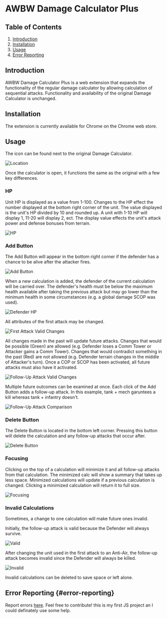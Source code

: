 # AWBW Damage Calculator Plus

## Table of Contents
1. [Introduction](#introduction)
2. [Installation](#installation)
3. [Usage](#usage)
4. [Error Reporting](#error-reporting)

## Introduction
AWBW Damage Calculator Plus is a web extension that expands the functionality of the regular damage calculator by allowing calculation of sequential attacks. 
Functionality and availability of the original Damage Calculator is unchanged.

## Installation
The extension is currently available for Chrome on the Chrome web store.

## Usage
The icon can be found next to the original Damage Calculator.

![Location](images/tutorial/toggle_location.png)

Once the calculator is open, it functions the same as the original with a few key differences.

### HP
Unit HP is displayed as a value from 1-100. Changes to the HP effect the number displayed at the bottom right corner of the unit. 
The value displayed is the unit's HP divided by 10 and rounded up. A unit with 1-10 HP will display 1, 11-20 will display 2, ect.
The display value effects the unit's attack power and defense bonuses from terrain.

![HP](images/tutorial/hp_display.png)

### Add Button
The Add Button will appear in the bottom right corner if the defender has a chance to be alive after the attacker fires.

![Add Button](images/tutorial/add_button.png)

When a new calculation is added, the defender of the current calculation will be carried over. 
The defender's health must be below the maximum health available after taking the previous attack but may go lower than the minimum health in some circumstances (e.g. a global damage SCOP was used).

![Defender HP](images/tutorial/defender_hp.png)

All attributes of the first attack may be changed.

![First Attack Valid Changes](images/tutorial/root_valid.png)

All changes made in the past will update future attacks. Changes that would be possible (Green) are allowed (e.g. Defender loses a Comm Tower or Attacker gains a Comm Tower).
Changes that would contradict something in the past (Red) are not allowed (e.g. Defender terrain changes in the middle of Attacker's turn).
Once a COP or SCOP has been activated, all future attacks must also have it activated.

![Follow-Up Attack Valid Changes](images/tutorial/follow_up_valid.png)

Multiple future outcomes can be examined at once. Each click of the Add Button adds a follow-up attack.
In this example, tank + mech garuntees a kill whereas tank + infantry doesn't.

![Follow-Up Attack Comparison](images/tutorial/multiple_paths.png)

### Delete Button
The Delete Button is located in the bottom left corner. Pressing this button will delete the calculation and any follow-up attacks that occur after.

![Delete Button](images/tutorial/delete_button.png)

### Focusing
Clicking on the top of a calculation will minimize it and all follow-up attacks from that calculation. The minimized calc will show a summary that takes up less space.
Minimized calculations will update if a previous calculation is changed. Clicking a minimized calculation will return it to full size.

![Focusing](images/tutorial/focus.png)

### Invalid Calculations
Sometimes, a change to one calculation will make future ones invalid. 

Initially, the follow-up attack is valid because the Defender will always survive.

![Valid](images/tutorial/valid.png)

After changing the unit used in the first attack to an Anti-Air, the follow-up attack becomes invalid since the Defender will always be killed.

![Invalid](images/tutorial/invalid.png)

Invalid calculations can be deleted to save space or left alone.

## Error Reporting {#error-reporting}
Report errors [here](https://forms.gle/my2XMuUk14ZDjry46).
Feel free to contribute! this is my first JS project an I could definately use some help.

